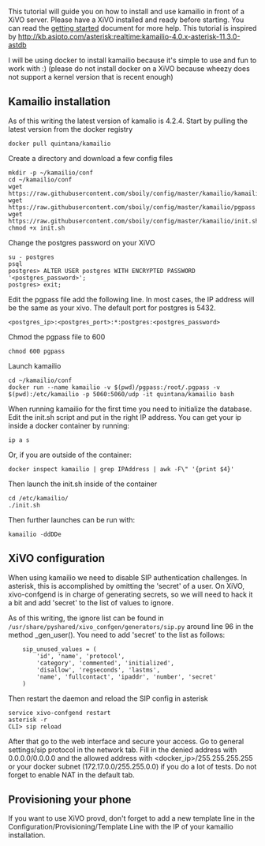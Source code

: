 This tutorial will guide you on how to install and use kamailio in front of a
XiVO server.  Please have a XiVO installed and ready before starting. You can
read the [getting
started](http://documentation.xivo.io/en/stable/getting_started/getting_started.html)
document for more help. This tutorial is inspired by
http://kb.asipto.com/asterisk:realtime:kamailio-4.0.x-asterisk-11.3.0-astdb

I will be using docker to install kamailio because it's simple to use and fun to
work with :) (please do not install docker on a XiVO because wheezy does not
support a kernel version that is recent enough)

Kamailio installation
---------------------

As of this writing the latest version of kamalio is 4.2.4. Start by pulling
the latest version from the docker registry

    docker pull quintana/kamailio

Create a directory and download a few config files

    mkdir -p ~/kamailio/conf
    cd ~/kamailio/conf
    wget https://raw.githubusercontent.com/sboily/config/master/kamailio/kamailio.cfg
    wget https://raw.githubusercontent.com/sboily/config/master/kamailio/pgpass
    wget https://raw.githubusercontent.com/sboily/config/master/kamailio/init.sh
    chmod +x init.sh

Change the postgres password on your XiVO

    su - postgres
    psql
    postgres> ALTER USER postgres WITH ENCRYPTED PASSWORD '<postgres_password>';
    postgres> exit;

Edit the pgpass file add the following line. In most cases, the IP address will
be the same as your xivo. The default port for postgres is 5432.

    <postgres_ip>:<postgres_port>:*:postgres:<postgres_password>

Chmod the pgpass file to 600

    chmod 600 pgpass

Launch kamailio

    cd ~/kamailio/conf
    docker run --name kamailio -v $(pwd)/pgpass:/root/.pgpass -v $(pwd):/etc/kamailio -p 5060:5060/udp -it quintana/kamailio bash

When running kamailio for the first time you need to initialize the database.
Edit the init.sh script and put in the right IP address. You can get your ip
inside a docker container by running:

    ip a s

Or, if you are outside of the container:

    docker inspect kamailio | grep IPAddress | awk -F\" '{print $4}'

Then launch the init.sh inside of the container

    cd /etc/kamailio/
    ./init.sh 

Then further launches can be run with:

    kamailio -ddDDe

XiVO configuration
------------------

When using kamailio we need to disable SIP authentication challenges. In
asterisk, this is accomplished by omitting the 'secret' of a user. On XiVO,
xivo-confgend is in charge of generating secrets, so we will need to hack it
a bit and add 'secret' to the list of values to ignore.

As of this writing, the ignore list can be found in
```/usr/share/pyshared/xivo_confgen/generators/sip.py``` around line 96 in the
method _gen_user(). You need to add 'secret' to the list as follows:

        sip_unused_values = (
            'id', 'name', 'protocol',
            'category', 'commented', 'initialized',
            'disallow', 'regseconds', 'lastms',
            'name', 'fullcontact', 'ipaddr', 'number', 'secret'
        )

Then restart the daemon and reload the SIP config in asterisk

    service xivo-confgend restart
    asterisk -r
    CLI> sip reload

After that go to the web interface and secure your access. Go to general
settings/sip protocol in the network tab. Fill in the denied address with
0.0.0.0/0.0.0.0 and the allowed address with <docker_ip>/255.255.255.255 or
your docker subnet (172.17.0.0/255.255.0.0) if you do a lot of tests. Do not
forget to enable NAT in the default tab.

Provisioning your phone
-----------------------

If you want to use XiVO provd, don't forget to add a new template line in the
Configuration/Provisioning/Template Line with the IP of your kamailio
installation.
